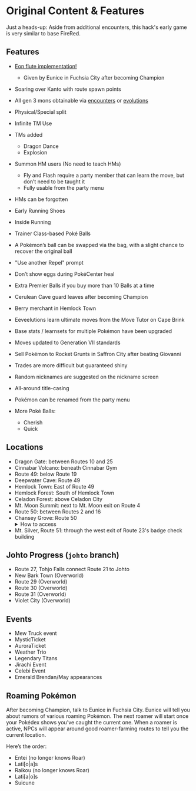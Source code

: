 # Original Content & Features
Just a heads-up: Aside from additional encounters, this hack's early game is very similar to base FireRed. 

## Features

* [Eon flute implementation!](../media/soaring.png)

  * Given by Eunice in Fuchsia City after becoming Champion
* Soaring over Kanto with route spawn points
* All gen 3 mons obtainable via [encounters](https://charles.systems/cfr/encounters.html) or [evolutions](Evolutions.MD)
* Physical/Special split
* Infinite TM Use
* TMs added
  * Dragon Dance
  * Explosion
* Summon HM users (No need to teach HMs)
  * Fly and Flash require a party member that can learn the move, but don’t need to be taught it
  * Fully usable from the party menu
* HMs can be forgotten
* Early Running Shoes
* Inside Running
* Trainer Class-based Poké Balls
* A Pokémon’s ball can be swapped via the bag, with a slight chance to recover the original ball
* "Use another Repel" prompt
* Don’t show eggs during PokéCenter heal
* Extra Premier Balls if you buy more than 10 Balls at a time
* Cerulean Cave guard leaves after becoming Champion
* Berry merchant in Hemlock Town
* Eeveelutions learn ultimate moves from the Move Tutor on Cape Brink
* Base stats / learnsets for multiple Pokémon have been upgraded
* Moves updated to Generation VII standards
* Sell Pokémon to Rocket Grunts in Saffron City after beating Giovanni
* Trades are more difficult but guaranteed shiny
* Random nicknames are suggested on the nickname screen
* All-around title-casing
* Pokémon can be renamed from the party menu
* More Poké Balls:
  * Cherish
  * Quick

## Locations

* Dragon Gate: between Routes 10 and 25
* Cinnabar Volcano: beneath Cinnabar Gym
* Route 49: below Route 19
* Deepwater Cave: Route 49
* Hemlock Town: East of Route 49
* Hemlock Forest: South of Hemlock Town
* Celadon Forest: above Celadon City
* Mt. Moon Summit: next to Mt. Moon exit on Route 4
* Route 50: between Routes 2 and 16
* Chansey Grove: Route 50
    <details>
    <summary>How to access</summary>
    <ul><li>Hall of Fame</li><li>Catch a Chansey</li></ul>
    </details>
* Mt. Silver, Route 51: through the west exit of Route 23's badge check building

## Johto Progress (`johto` branch)

* Route 27, Tohjo Falls connect Route 21 to Johto
* New Bark Town (Overworld)
* Route 29 (Overworld)
* Route 30 (Overworld)
* Route 31 (Overworld)
* Violet City (Overworld)

## Events

* Mew Truck event
* MysticTicket
* AuroraTicket
* Weather Trio
* Legendary Titans
* Jirachi Event
* Celebi Event
* Emerald Brendan/May appearances

## Roaming Pokémon

After becoming Champion, talk to Eunice in Fuchsia City.
Eunice will tell you about rumors of various roaming Pokémon.
The next roamer will start once your Pokédex shows you’ve caught the current one.
When a roamer is active, NPCs will appear around good roamer-farming routes to tell you the current location.

Here’s the order:

* Entei (no longer knows Roar)
* Lati[o|a]s
* Raikou (no longer knows Roar)
* Lati[a|o]s
* Suicune
